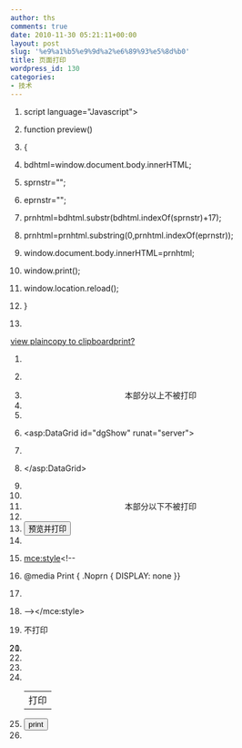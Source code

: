 ```yaml
---
author: ths
comments: true
date: 2010-11-30 05:21:11+00:00
layout: post
slug: '%e9%a1%b5%e9%9d%a2%e6%89%93%e5%8d%b0'
title: 页面打印
wordpress_id: 130
categories:
- 技术
---
```







    


        
  1. script language="Javascript">

        
  2. function preview()

        
  3. {

        
  4. bdhtml=window.document.body.innerHTML;

        
  5. sprnstr="<!--startprint-->";

        
  6. eprnstr="<!--endprint-->";

        
  7. prnhtml=bdhtml.substr(bdhtml.indexOf(sprnstr)+17);

        
  8. prnhtml=prnhtml.substring(0,prnhtml.indexOf(eprnstr));

        
  9. window.document.body.innerHTML=prnhtml;

        
  10. window.print();

        
  11. window.location.reload();

        
  12. }

        
  13. </script>

    







    


        

[view plain](http://blog.csdn.net/tonghuashuai2009/archive/2010/08/19/5823475.aspx#)[copy to clipboard](http://blog.csdn.net/tonghuashuai2009/archive/2010/08/19/5823475.aspx#)[print](http://blog.csdn.net/tonghuashuai2009/archive/2010/08/19/5823475.aspx#)[?](http://blog.csdn.net/tonghuashuai2009/archive/2010/08/19/5823475.aspx#)


    


    


        
  1. <!--省略部分代码-->

        
  2. <form id="WebForm1" method="post" runat="server">

        
  3. <center>本部分以上不被打印</center>

        
  4. <!--startprint-->

        
  5. <div align="center">

        
  6. <asp:DataGrid id="dgShow" runat="server">

        
  7. <!--省略部分代码-->

        
  8. </asp:DataGrid>

        
  9. </div>

        
  10. <!--endprint-->

        
  11. <center>本部分以下不被打印</center>

        
  12. <div align="center">

        
  13. <input type="button" name="print" value="预览并打印" onclick="preview()">

        
  14. </div>

        
  15. <mce:style><!--

        
  16. @media Print { .Noprn { DISPLAY: none }}

        
  17. 
        
  18. --></mce:style><style mce_bogus="1"> @media Print { .Noprn { DISPLAY: none }}

        
  19. </style>

        
  20. <p class="Noprn">不打印</p>

        
  21. <table id="datagrid">

        
  22. <tr>

        
  23. <td>打印</td>

        
  24. </tr>

        
  25. </table>

        
  26. <input class="Noprn" type="button" onclick="window.print()" value="print">

        
  27. </form>

    




